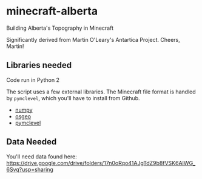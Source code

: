 # minecraft-alberta
Building Alberta's Topography in Minecraft

Significantly derived from Martin O'Leary's Antartica Project. Cheers, Martin! 

## Libraries needed

Code run in Python 2

The script uses a few external libraries. The Minecraft file format is handled
by `pymclevel`, which you'll have to install from Github.

 * [numpy](http://www.numpy.org) 
 * [osgeo](http://gdal.org/python/)
 * [pymclevel](https://github.com/jashley/pymclevel)

## Data Needed

You'll need data found here: https://drive.google.com/drive/folders/17n0oRqo41AJgTdZ9b8fVSK6AIWG_6Svq?usp=sharing
